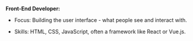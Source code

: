 **Front-End Developer:**

- Focus: Building the user interface - what people see and interact with.

- Skills: HTML, CSS, JavaScript, often a framework like React or Vue.js.